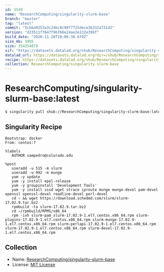 ```yaml
---
id: 1549
name: "ResearchComputing/singularity-slurm-base"
branch: "master"
tag: "latest"
commit: "5cbba9253a3c24bc8c98f7725dece3b332a73142"
version: "d23511ff647f9b766e24ae2e132e39bf"
build_date: "2020-11-20T10:06:38.679Z"
size_mb: 1095
size: 354254879
sif: "https://datasets.datalad.org/shub/ResearchComputing/singularity-slurm-base/latest/2020-11-20-5cbba925-d23511ff/d23511ff647f9b766e24ae2e132e39bf.simg"
datalad_url: https://datasets.datalad.org?dir=/shub/ResearchComputing/singularity-slurm-base/latest/2020-11-20-5cbba925-d23511ff/
recipe: https://datasets.datalad.org/shub/ResearchComputing/singularity-slurm-base/latest/2020-11-20-5cbba925-d23511ff/Singularity
collection: ResearchComputing/singularity-slurm-base
---
```


# ResearchComputing/singularity-slurm-base:latest

```bash
$ singularity pull shub://ResearchComputing/singularity-slurm-base:latest
```

## Singularity Recipe

```singularity
Bootstrap: docker
From: centos:7

%labels
   AUTHOR sampedro@colorado.edu

%post
   useradd -u 515 -m slurm
   useradd -u 992 -m munge
   yum -y update
   yum -y install epel-release
   yum -y groupinstall 'Development Tools'
   yum -y install sssd wget strace iproute munge munge-devel pam-devel openssl openssl-devel readline-devel perl-devel
   cd ~ && wget https://download.schedmd.com/slurm/slurm-17.02.9.tar.bz2
   rpmbuild -ta slurm-17.02.9.tar.bz2
   cd ~/rpmbuild/RPMS/x86_64
   rpm -ivh slurm-pam_slurm-17.02.9-1.el7.centos.x86_64.rpm slurm-plugins-17.02.9-1.el7.centos.x86_64.rpm slurm-munge-17.02.9-1.el7.centos.x86_64.rpm slurm-perlapi-17.02.9-1.el7.centos.x86_64.rpm slurm-17.02.9-1.el7.centos.x86_64.rpm slurm-devel-17.02.9-1.el7.centos.x86_64.rpm
```

## Collection

 - Name: [ResearchComputing/singularity-slurm-base](https://github.com/ResearchComputing/singularity-slurm-base)
 - License: [MIT License](https://api.github.com/licenses/mit)

